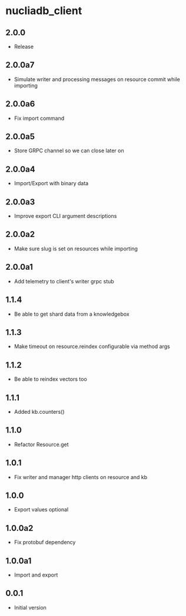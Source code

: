 # nucliadb_client

## 2.0.0

- Release

## 2.0.0a7

- Simulate writer and processing messages on resource commit while importing

## 2.0.0a6

- Fix import command

## 2.0.0a5

- Store GRPC channel so we can close later on

## 2.0.0a4

- Import/Export with binary data

## 2.0.0a3

- Improve export CLI argument descriptions

## 2.0.0a2

- Make sure slug is set on resources while importing

## 2.0.0a1

- Add telemetry to client's writer grpc stub

## 1.1.4

- Be able to get shard data from a knowledgebox

## 1.1.3

- Make timeout on resource.reindex configurable via method args

## 1.1.2

- Be able to reindex vectors too

## 1.1.1

- Added kb.counters()

## 1.1.0

- Refactor Resource.get

## 1.0.1

- Fix writer and manager http clients on resource and kb

## 1.0.0

- Export values optional

## 1.0.0a2

- Fix protobuf dependency

## 1.0.0a1

- Import and export

## 0.0.1

- Initial version

